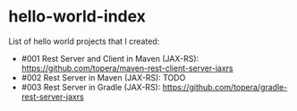 # hello-world-index
List of hello world projects that I created:

* #001 Rest Server and Client in Maven (JAX-RS): https://github.com/topera/maven-rest-client-server-jaxrs
* #002 Rest Server in Maven (JAX-RS): TODO
* #003 Rest Server in Gradle (JAX-RS): https://github.com/topera/gradle-rest-server-jaxrs

